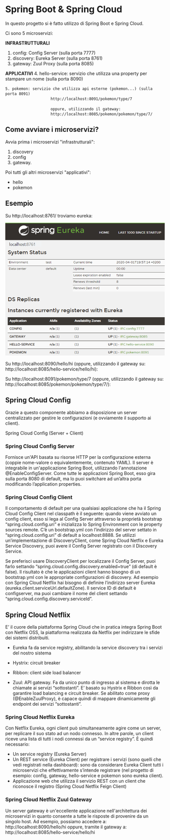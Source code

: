 # Spring Boot & Spring Cloud

In questo progetto si è fatto utilizzo di Spring Boot e Spring Cloud.

Ci sono 5 microservizi:

**INFRASTRUTTURALI**
1. config: Config Server (sulla porta 7777)
2. discovery: Eureka Server (sulla porta 8761)
3. gateway: Zuul Proxy (sulla porta 8085)

**APPLICATIVI**
4. hello-service: servizio che utilizza una property per stampare un nome (sulla porta 8090)

						
						
	5. pokemon: servizio che utilizza api esterne (pokemon...) (sulla porta 8091)
						http://localhost:8091/pokemon/type/7
						
						oppure, utilizzando il gateway:
						http://localhost:8085/pokemon/pokemon/type/7/



					
## Come avviare i microservizi?
Avvia prima i microservizi "infrastrutturali":
1) discovery
2) config
3) gateway.

Poi tutti gli altri microservizi "applicativi":
- hello
- pokemon

## Esempio
Su http://localhost:8761/ troviamo eureka:

![Eureka Dashboard](/img/Eurekatest.png)

Su http://localhost:8090/hello/hi (oppure, utilizzando il gateway su: http://localhost:8085/hello-service/hello/hi):


Su http://localhost:8091/pokemon/type/7 (oppure, utilizzando il gateway su: http://localhost:8085/pokemon/pokemon/type/7/):




## Spring Cloud Config
Grazie a questo componente abbiamo a disposizione un server centralizzato per gestire le configurazioni (e ovviamente il supporto ai client).

Spring Cloud Config (Server + Client)


### Spring Cloud Config Server
Fornisce un'API basata su risorse HTTP per la configurazione esterna (coppie nome-valore o equivalentemente, contenuto YAML). Il server è integrabile in un'applicazione Spring Boot, utilizzando l'annotazione @EnableConfigServer.
Come tutte le applicazioni Spring Boot, esso gira sulla porta 8080 di default, ma lo puoi switchare ad un’altra porta modificando l’application properties.


### Spring Cloud Config Client
Il comportamento di default per una qualsiasi applicazione che ha il Spring Cloud Config Client nel classpath è il seguente: quando viene avviato un config client, esso si lega al Config Server attraverso la proprietà bootstrap “spring.cloud.config.uri” e inizializza lo Spring Environment con le property sources remote. C’è un bootstrap.yml con l’indirizzo del server settato in “spring.cloud.config.uri” di default a localhost:8888.
Se utilizzi un’implementazione di DiscoveryClient, come Spring Cloud Netflix e Eureka Service Discovery, puoi avere il Config Server registrato con il Discovery Service.

Se preferisci usare DiscoveryClient per localizzare il Config Server, puoi farlo settando “spring.cloud.config.discovery.enabled=true” (di default è false). Il risultato è che le applicazioni client hanno bisogno di un bootstrap.yml con le appropriate configurazioni di discovery. Ad esempio con Spring Cloud Netflix hai bisogno di definire l’indirizzo server Eureka (eureka.client.serviceUrl.defaultZone). Il service ID di default è configserver, ma puoi cambiare il nome del client settando “spring.cloud.config.discovery.serviceId”.



## Spring Cloud Netflix
E’ il cuore della piattaforma Spring Cloud che in pratica integra Spring Boot con Netflix OSS, la piattaforma realizzata da Netflix per indirizzare le sfide dei sistemi distribuiti.

- Eureka fa da service registry, abilitando la service discovery tra i servizi del nostro sistema

- Hystrix: circuit breaker

- Ribbon: client side load balancer

- Zuul: API gateway. Fa da unico punto di ingresso al sistema e dirotta le chiamate ai servizi “sottostanti”. E’ basato su Hystrix e Ribbon così da garantire load balancing e circuit breaker. Se abilitato come proxy (@EnableZuulProxy), è capace quindi di mappare dinamicamente gli endpoint dei servizi “sottostanti”.


### Spring Cloud Netflix Eureka
Con Netflix Eureka, ogni client può simultaneamente agire come un server, per replicare il suo stato ad un nodo connesso. In altre parole, un client riceve una lista di tutti i nodi connessi da un “service registry”.
È quindi necessario:
- Un service registry (Eureka Server)
- Un REST service (Eureka Client) per registrare i servizi (sono quelli che vedi registrati nella dashboard): sono da considerare Eureka Client tutti i microservizi che effettivamente s’intende registrare (nel progetto di esempio: config, gateway, hello-service e pokemon sono eureka client).
- Applicazione web che utilizza il servizio REST con un client che riconosce il registro (Spring Cloud Netflix Feign Client)



### Spring Cloud Netflix Zuul Gateway
Un server gateway è un'eccellente applicazione nell'architettura dei microservizi in quanto consente a tutte le risposte di provenire da un singolo host.
Ad esempio, possiamo accedere a:
http://localhost:8090/hello/hi
oppure, tramite il gateway a:
http://localhost:8085/hello-service/hello/hi
